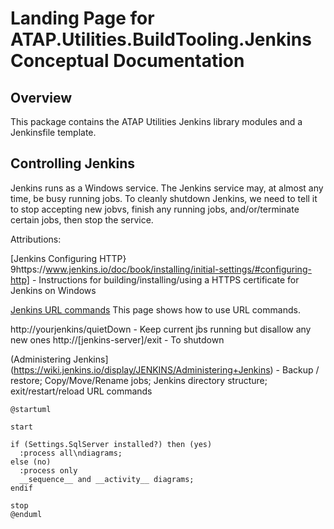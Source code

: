 # Landing Page for ATAP.Utilities.BuildTooling.Jenkins Conceptual Documentation

## Overview
This package contains the ATAP Utilities Jenkins library modules and a Jenkinsfile template.

## Controlling Jenkins

Jenkins runs as a Windows service. The Jenkins service may, at almost any time, be busy running jobs. To cleanly shutdown Jenkins, we need to tell it to stop accepting new jobvs, finish any running jobs, and/or/terminate certain jobs, then stop the service.


Attributions:

[Jenkins Configuring HTTP} 9https://www.jenkins.io/doc/book/installing/initial-settings/#configuring-http] - Instructions for building/installing/using a HTTPS certificate for Jenkins on Windows

[Jenkins URL commands](http://[jenkins-server]/exit) This page shows how to use URL commands.

http://yourjenkins/quietDown - Keep current jbs running but disallow any new ones
http://[jenkins-server]/exit - To shutdown

(Administering Jenkins](https://wiki.jenkins.io/display/JENKINS/Administering+Jenkins) - Backup / restore; Copy/Move/Rename jobs; Jenkins directory structure; exit/restart/reload URL commands

```plantuml
@startuml

start

if (Settings.SqlServer installed?) then (yes)
  :process all\ndiagrams;
else (no)
  :process only
  __sequence__ and __activity__ diagrams;
endif

stop
@enduml
```
